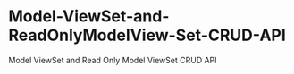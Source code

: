 # Model-ViewSet-and-ReadOnlyModelView-Set-CRUD-API
Model ViewSet and Read Only Model ViewSet CRUD API

